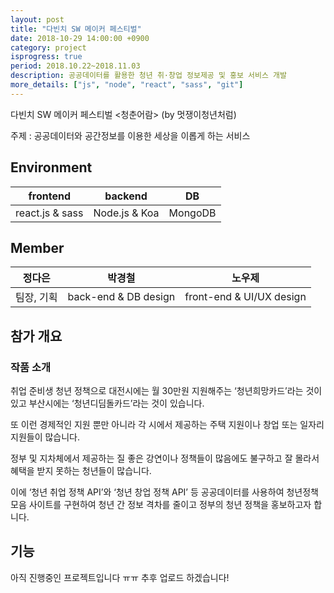 ```yaml
---
layout: post
title: "다빈치 SW 메이커 페스티벌"
date: 2018-10-29 14:00:00 +0900
category: project
isprogress: true
period: 2018.10.22~2018.11.03
description: 공공데이터를 활용한 청년 취·창업 정보제공 및 홍보 서비스 개발
more_details: ["js", "node", "react", "sass", "git"]
---
```


다빈치 SW 메이커 페스티벌 &lt;청춘어람> (by 멋쟁이청년처럼)

주제 : 공공데이터와 공간정보를 이용한 세상을 이롭게 하는 서비스

## Environment

frontend | backend | DB
:--------: | :--------: | :--------:
react.js & sass | Node.js & Koa | MongoDB

## Member

정다은 | 박경철 | 노우제
:----: | :----: | :----:
팀장, 기획 | back-end & DB design | front-end & UI/UX design

## 참가 개요

### 작품 소개

취업 준비생 청년 정책으로 대전시에는 월 30만원 지원해주는 ‘청년희망카드’라는 것이 있고 부산시에는 ‘청년디딤돌카드’라는 것이 있습니다.

또 이런 경제적인 지원 뿐만 아니라 각 시에서 제공하는 주택 지원이나 창업 또는 일자리 지원들이 많습니다.

정부 및 지차체에서 제공하는 질 좋은 강연이나 정책들이 많음에도 불구하고 잘 몰라서 혜택을 받지 못하는 청년들이 많습니다.

이에 ‘청년 취업 정책 API’와 ‘청년 창업 정책 API’ 등 공공데이터를 사용하여 청년정책모음 사이트를 구현하여 청년 간 정보 격차를 줄이고 정부의 청년 정책을 홍보하고자 합니다.

## 기능

아직 진행중인 프로젝트입니다 ㅠㅠ 추후 업로드 하겠습니다!
